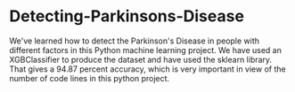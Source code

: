 # Detecting-Parkinsons-Disease
We've learned how to detect the Parkinson's Disease in people with different factors in this Python machine learning project. We have used an XGBClassifier to produce the dataset and have used the sklearn library. That gives a 94.87 percent accuracy, which is very important in view of the number of code lines in this python project.
